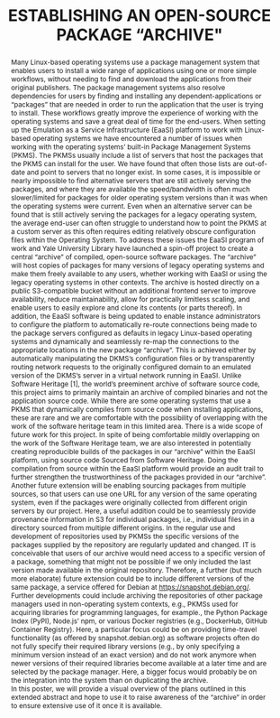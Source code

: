 ---
abstract: "Many Linux-based operating systems use a package management system that
  enables users to install a wide range of applications using one or more simple workflows,
  without needing to find and download the applications from their original publishers.
  The package management systems also resolve dependencies for users by finding and
  installing any dependent-applications or “packages” that are needed in order to
  run the application that the user is trying to install.  These workflows greatly
  improve the experience of working with the operating systems and save a great deal
  of time for the end-users. When setting up the Emulation as a Service Infrastructure
  (EaaSI) platform to work with Linux-based operating systems we have encountered
  a number of issues when working with the operating systems’ built-in Package Management
  Systems (PKMS). The PKMSs usually include a list of servers that host the packages
  that the PKMS can install for the user. We have found that often those lists are
  out-of-date and point to servers that no longer exist. In some cases, it is impossible
  or nearly impossible to find alternative servers that are still actively serving
  the packages, and where they are available the speed/bandwidth is often much slower/limited
  for packages for older operating system versions than it was when the operating
  systems were current. Even when an alternative server can be found that is still
  actively serving the packages for a legacy operating system, the average end-user
  can often struggle to understand how to point the PKMS at a custom server as this
  often requires editing relatively obscure configuration files within the Operating
  System. \nTo address these issues the EaaSI program of work and Yale University
  Library have launched a spin-off project to create a central “archive”  of compiled,
  open-source software packages. The “archive” will host copies of packages for many
  versions of legacy operating systems and make them freely available to any users,
  whether working with EaaSI or using the legacy operating systems in other contexts.
  The archive is hosted directly on a public S3-compatible bucket without an additional
  frontend server to improve availability, reduce maintainability, allow for practically
  limitless scaling, and enable users to easily explore and clone its contents (or
  parts thereof). In addition, the EaaSI software is being updated to enable instance
  administrators to configure the platform to automatically re-route connections being
  made to the package servers configured as defaults in legacy Linux-based operating
  systems and dynamically and seamlessly re-map the connections to the appropriate
  locations in the new package “archive”. This is achieved either by automatically
  manipulating the DKMS’s configuration files or by transparently routing network
  requests to the originally configured domain to an emulated version of the DKMS’s
  server in a virtual network running in EaaSI.\nUnlike Software Heritage [1], the
  world’s preeminent archive of software source code, this project aims to primarily
  maintain an archive of compiled binaries and not the application source code. While
  there are some operating systems that use a PKMS that dynamically compiles from
  source code when installing applications, these are rare  and we are comfortable
  with the possibility of overlapping with the work of the software heritage team
  in this limited area. \nThere is a wide scope of future work for this project. In
  spite of being comfortable mildly overlapping on the work of the Software Heritage
  team, we are also interested in potentially creating reproducible builds of the
  packages in our “archive” within the EaaSI platform, using source code Sourced from
  Software Heritage. Doing the compilation from source within the EaaSI platform would
  provide an audit trail to further strengthen the trustworthiness of the packages
  provided in our “archive”.\nAnother future extension will be enabling sourcing packages
  from multiple sources, so that users can use one URL for any version of the same
  operating system, even if the packages were originally collected from different
  origin servers by our project. Here, a useful addition could be to seamlessly provide
  provenance information in S3 for individual packages, i.e., individual files in
  a directory sourced from multiple different origins.\nIn the regular use and development
  of repositories used by PKMSs the specific versions of the packages supplied by
  the repository are regularly updated and changed. IT is conceivable that users of
  our archive would need access to a specific version of a package, something that
  might not be possible if we only included the last version made available in the
  original repository. Therefore, a further (but much more elaborate) future extension
  could be to include different versions of the same package, a service offered for
  Debian at https://snapshot.debian.org/.\nFurther developments could include archiving
  the repositories of other package managers used in non-operating system contexts,
  e.g., PKMSs used for acquiring libraries for programming languages, for example.,
  the Python Package Index (PyPI), Node.js’ npm, or various Docker registries (e.g.,
  DockerHub, GitHub Container Registry). Here, a particular focus could be on providing
  time-travel functionality (as offered by snapshot.debian.org) as software projects
  often do not fully specify their required library versions (e.g., by only specifying
  a minimum version instead of an exact version) and do not work anymore when newer
  versions of their required libraries become available at a later time and are selected
  by the package manager. Here, a bigger focus would probably be on the integration
  into the system than on duplicating the archive.\n\nIn this poster, we will provide
  a visual overview of the plans outlined in this extended abstract and hope to use
  it to raise awareness of the “archive” in order to ensure extensive use of it once
  it is available."
creators:
- Cochrane, Euan
- Gieschke, Rafael
date: null
document_url: https://www.ideals.illinois.edu/items/128268/bitstreams/428901/data.pdf
grand_parent: iPRES
institutions: []
keywords:
- emulation
- software preservation
- open-source
landing_page_url: https://hdl.handle.net/2142/121064
language: eng
layout: publication
license: CC-BY 4.0 International
notes_url: null
parent: iPRES 2023
publication_type: paper
size: null
slides_url: null
source_name: iPRES
stream_url: null
title: ESTABLISHING AN OPEN-SOURCE PACKAGE “ARCHIVE"
year: 2023
---